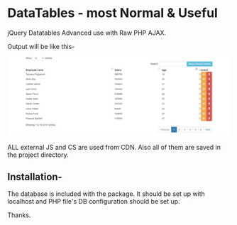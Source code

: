 # DataTables - most Normal & Useful
jQuery Datatables Advanced use with Raw PHP AJAX.

Output will be like this-

![alt text](./doc/example.jpg)

ALL external JS and CS are used from CDN. Also all of them are saved in the project directory.

Installation-
-------------

The database is included with the package. It should be set up with localhost and PHP file's DB configuration should be set up.

Thanks.
